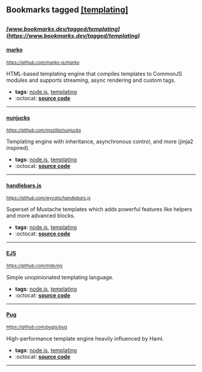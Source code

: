 ## Bookmarks tagged [[templating]](https://www.bookmarks.dev/search?q=[templating])

_<sup><sup>[www.bookmarks.dev/tagged/templating](https://www.bookmarks.dev/tagged/templating)</sup></sup>_
---
#### [marko](https://github.com/marko-js/marko)
_<sup>https://github.com/marko-js/marko</sup>_

HTML-based templating engine that compiles templates to CommonJS modules and supports streaming, async rendering and custom tags.
* **tags**: [node.js](../tagged/node.js.md), [templating](../tagged/templating.md)
* :octocat: **[source code](https://github.com/marko-js/marko)**
---
#### [nunjucks](https://github.com/mozilla/nunjucks)
_<sup>https://github.com/mozilla/nunjucks</sup>_

Templating engine with inheritance, asynchronous control, and more (jinja2 inspired).
* **tags**: [node.js](../tagged/node.js.md), [templating](../tagged/templating.md)
* :octocat: **[source code](https://github.com/mozilla/nunjucks)**
---
#### [handlebars.js](https://github.com/wycats/handlebars.js)
_<sup>https://github.com/wycats/handlebars.js</sup>_

Superset of Mustache templates which adds powerful features like helpers and more advanced blocks.
* **tags**: [node.js](../tagged/node.js.md), [templating](../tagged/templating.md)
* :octocat: **[source code](https://github.com/wycats/handlebars.js)**
---
#### [EJS](https://github.com/mde/ejs)
_<sup>https://github.com/mde/ejs</sup>_

Simple unopinionated templating language.
* **tags**: [node.js](../tagged/node.js.md), [templating](../tagged/templating.md)
* :octocat: **[source code](https://github.com/mde/ejs)**
---
#### [Pug](https://github.com/pugjs/pug)
_<sup>https://github.com/pugjs/pug</sup>_

High-performance template engine heavily influenced by Haml.
* **tags**: [node.js](../tagged/node.js.md), [templating](../tagged/templating.md)
* :octocat: **[source code](https://github.com/pugjs/pug)**
---
